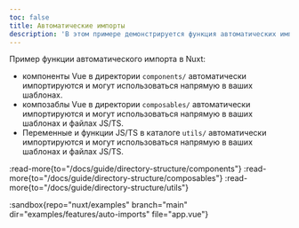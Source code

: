 ```yaml
---
toc: false
title: Автоматические импорты
description: 'В этом примере демонстрируется функция автоматических импортов в Nuxt.'
---
```


Пример функции автоматического импорта в Nuxt:
- компоненты Vue в директории `components/` автоматически импортируются и могут использоваться напрямую в ваших шаблонах.
- композаблы Vue в директории `composables/` автоматически импортируются и могут использоваться напрямую в ваших шаблонах и файлах JS/TS.
- Переменные и функции JS/TS в каталоге `utils/` автоматически импортируются и могут использоваться напрямую в ваших шаблонах и файлах JS/TS.

:read-more{to="/docs/guide/directory-structure/components"}
:read-more{to="/docs/guide/directory-structure/composables"}
:read-more{to="/docs/guide/directory-structure/utils"}

:sandbox{repo="nuxt/examples" branch="main" dir="examples/features/auto-imports" file="app.vue"}
